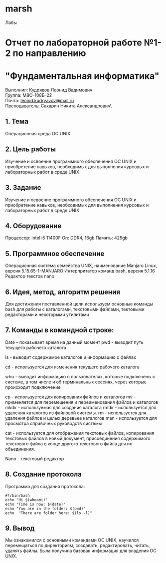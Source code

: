 # marsh
Лабы
# Отчет по лабораторной работе №1-2 по направлению 
# "Фундаментальная информатика"

Выполнил: Кудрявов Леонид Вадимович\
Группа: М8О-108Б-22\
Почта: leonid.kudryavov@mail.ru\
Преподаватель: Сахарин Никита Александрович\

## 1. Тема

Операционная среда ОС UNIX

## 2. Цель работы

Изучение и освоение программного обеспечения ОС UNIX и приобретение навыков, необходимых для выполнения курсовых и лабораторных работ в среде UNIX

## 3. Задание

Изучение и освоение программного обеспечения ОС UNIX и приобретение навыков, необходимых для выполнения курсовых и лабораторных работ в среде UNIX

## 4. Оборудование

Процессор: intel i5 11400F
Оп: DDR4, 16gb
Память: 425gb


## 5. Программное обеспечение

Операционная система семейства UNIX, наименование Manjaro Linux, версия 5.15.65-1-MANJARO Интерпритатор команд bash, версия 5.1.16 Редактор текстов nano

## 6. Идея, метод, алгоритм решения

Для достижения поставленной цели используем основные команды bash для работы с каталогами, текстовыми файлами, тектовыми редакторами и некоторыми утилитами

## 7. Команды в командной строке:

Date – показывает время на данный момент 
pwd - выводит путь текущего рабочего каталога
	
ls - выводит содержимое каталогов и информацию о файлах

cd - используется для изменения текущего рабочего каталога

who - выводит информацию о пользователях, которые подключены к системе, в том числе и об терминальных сессиях, через которые происходит подключение

cp - используется для копирования файлов и каталогов
mv - применяется для перемещения и переименования файлов и каталогов
mkdir - используемая для создания каталога
rmdir - используется для удаления каталогов из файловой системы.
rm - используется для удаления файлов и целых деревьев каталогов
man - используется для просмотра справочных руководств системы

cat - используется для отображения текстовых файлов, копирования текстовых     файлов в новый документ, присоединения содержимого текстового файла в конце другого текстового файла для их объединения.
	
Nano - текстовый редактор

## 8. Создание протокола
Программа для создания протокола:

```
#!/bin/bash
echo "Hi $(whoami)"
echo "Time is now: $(date)"
echo "You are in the folder: $(pwd)"
echo  "There are folder here: $(ls -l)"
```

## 9. Вывод

Мы ознакомился с основными командами ОС UNIX, научился перемещаться по директориям, создавать, редактировать, читать, удалять файлы. Была получина базовая информация для владения OC UNIX.

